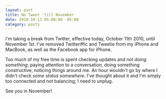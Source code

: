 ```yaml
--- 
layout: post
title: No Tweet 'till November
date: 2010-10-11 05:00:00 -05:00
category: posts
---
```

I'm taking a break from Twitter, effective today, October 11th 2010, until November 1st.  I've removed Twitteriffic and Tweetie from my iPhone and MacBook, as well as the Facebook app for iPhone.  

Too much of my free time is spent checking updates and not _doing something_; paying attention to a conversation, doing something constructive, noticing things around me.  An hour wouldn't go by where I didn't check _some status somewhere_.  I've thought about it and I'm simply too connected and not balancing; I need to unplug.

See you in November! 
